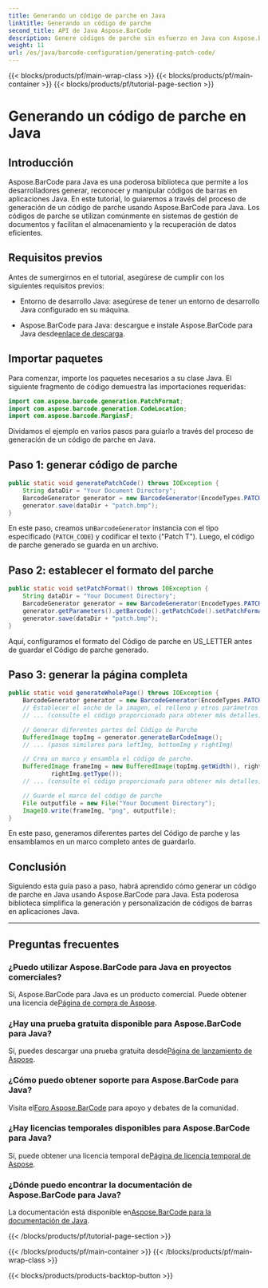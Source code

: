 ```yaml
---
title: Generando un código de parche en Java
linktitle: Generando un código de parche
second_title: API de Java Aspose.BarCode
description: Genere códigos de parche sin esfuerzo en Java con Aspose.BarCode. Siga nuestra guía paso a paso para una generación eficiente de códigos de barras.
weight: 11
url: /es/java/barcode-configuration/generating-patch-code/
---
```


{{< blocks/products/pf/main-wrap-class >}}
{{< blocks/products/pf/main-container >}}
{{< blocks/products/pf/tutorial-page-section >}}

# Generando un código de parche en Java


## Introducción

Aspose.BarCode para Java es una poderosa biblioteca que permite a los desarrolladores generar, reconocer y manipular códigos de barras en aplicaciones Java. En este tutorial, lo guiaremos a través del proceso de generación de un código de parche usando Aspose.BarCode para Java. Los códigos de parche se utilizan comúnmente en sistemas de gestión de documentos y facilitan el almacenamiento y la recuperación de datos eficientes.

## Requisitos previos

Antes de sumergirnos en el tutorial, asegúrese de cumplir con los siguientes requisitos previos:

- Entorno de desarrollo Java: asegúrese de tener un entorno de desarrollo Java configurado en su máquina.

-  Aspose.BarCode para Java: descargue e instale Aspose.BarCode para Java desde[enlace de descarga](https://releases.aspose.com/barcode/java/).

## Importar paquetes

Para comenzar, importe los paquetes necesarios a su clase Java. El siguiente fragmento de código demuestra las importaciones requeridas:

```java
import com.aspose.barcode.generation.PatchFormat;
import com.aspose.barcode.generation.CodeLocation;
import com.aspose.barcode.MarginsF;
```

Dividamos el ejemplo en varios pasos para guiarlo a través del proceso de generación de un código de parche en Java.

## Paso 1: generar código de parche

```java
public static void generatePatchCode() throws IOException {
    String dataDir = "Your Document Directory";
    BarcodeGenerator generator = new BarcodeGenerator(EncodeTypes.PATCH_CODE, "Patch T");
    generator.save(dataDir + "patch.bmp");
}
```

 En este paso, creamos un`BarcodeGenerator` instancia con el tipo especificado (`PATCH_CODE`) y codificar el texto ("Patch T"). Luego, el código de parche generado se guarda en un archivo.

## Paso 2: establecer el formato del parche

```java
public static void setPatchFormat() throws IOException {
    String dataDir = "Your Document Directory";
    BarcodeGenerator generator = new BarcodeGenerator(EncodeTypes.PATCH_CODE, "Patch T");
    generator.getParameters().getBarcode().getPatchCode().setPatchFormat(PatchFormat.US_LETTER);
    generator.save(dataDir + "patch.bmp");
}
```

Aquí, configuramos el formato del Código de parche en US_LETTER antes de guardar el Código de parche generado.

## Paso 3: generar la página completa

```java
public static void generateWholePage() throws IOException {
    BarcodeGenerator generator = new BarcodeGenerator(EncodeTypes.PATCH_CODE, "Patch T");
    // Establecer el ancho de la imagen, el relleno y otros parámetros
    // ... (consulte el código proporcionado para obtener más detalles)

    // Generar diferentes partes del Código de Parche
    BufferedImage topImg = generator.generateBarCodeImage();
    // ... (pasos similares para leftImg, bottomImg y rightImg)

    // Crea un marco y ensambla el código de parche.
    BufferedImage frameImg = new BufferedImage(topImg.getWidth(), rightImg.getHeight() + 2 * topImg.getHeight(),
            rightImg.getType());
    // ... (consulte el código proporcionado para obtener más detalles)

    // Guarde el marco del código de parche
    File outputfile = new File("Your Document Directory");
    ImageIO.write(frameImg, "png", outputfile);
}
```

En este paso, generamos diferentes partes del Código de parche y las ensamblamos en un marco completo antes de guardarlo.

## Conclusión

Siguiendo esta guía paso a paso, habrá aprendido cómo generar un código de parche en Java usando Aspose.BarCode para Java. Esta poderosa biblioteca simplifica la generación y personalización de códigos de barras en aplicaciones Java.

---

## Preguntas frecuentes

### ¿Puedo utilizar Aspose.BarCode para Java en proyectos comerciales?
 Sí, Aspose.BarCode para Java es un producto comercial. Puede obtener una licencia de[Página de compra de Aspose](https://purchase.aspose.com/buy).

### ¿Hay una prueba gratuita disponible para Aspose.BarCode para Java?
 Sí, puedes descargar una prueba gratuita desde[Página de lanzamiento de Aspose](https://releases.aspose.com/).

### ¿Cómo puedo obtener soporte para Aspose.BarCode para Java?
 Visita el[Foro Aspose.BarCode](https://forum.aspose.com/c/barcode/13) para apoyo y debates de la comunidad.

### ¿Hay licencias temporales disponibles para Aspose.BarCode para Java?
 Sí, puede obtener una licencia temporal de[Página de licencia temporal de Aspose](https://purchase.aspose.com/temporary-license/).

### ¿Dónde puedo encontrar la documentación de Aspose.BarCode para Java?
 La documentación está disponible en[Aspose.BarCode para la documentación de Java](https://reference.aspose.com/barcode/java/).

{{< /blocks/products/pf/tutorial-page-section >}}

{{< /blocks/products/pf/main-container >}}
{{< /blocks/products/pf/main-wrap-class >}}

{{< blocks/products/products-backtop-button >}}
